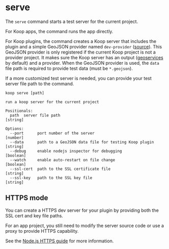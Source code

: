 # serve

The `serve` command starts a test server for the current project.

For Koop apps, the command runs the app directly.

For Koop plugins, the command creates a Koop server that includes the plugin and a simple GeoJSON provider named `dev-provider` ([source](https://github.com/koopjs/koop-cli/tree/master/src/utils/serve/index.js)). This GeoJSON provider is only registered if the current Koop project is not a provider project. It makes sure the Koop server has an output ([geoservices](https://github.com/koopjs/koop-output-geoservices) by default) and a provider. When the GeoJSON provider is used, the `data` file path is required to provide test data (must be `*.geojson`).

If a more customized test server is needed, you can provide your test server file path to the command.

```
koop serve [path]

run a koop server for the current project

Positionals:
  path  server file path                                                [string]

Options:
  --port      port number of the server                                 [number]
  --data      path to a GeoJSON data file for testing Koop plugin       [string]
  --debug     enable nodejs inspector for debugging                     [boolean]
  --watch     enable auto-restart on file change                        [boolean]
  --ssl-cert  path to the SSL certificate file                          [string]
  --ssl-key   path to the SSL key file                                  [string]
```

## HTTPS mode

You can create a HTTPS dev server for your plugin by providing both the SSL cert and key file paths.

For an app project, you still need to modify the server source code or use a proxy to provide HTTPS capability.

See the [Node.js HTTPS guide](https://nodejs.org/en/knowledge/HTTP/servers/how-to-create-a-HTTPS-server/) for more information.